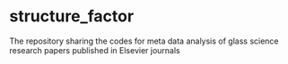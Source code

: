 # structure_factor
The repository sharing the codes for meta data analysis of glass science research papers published in Elsevier journals

